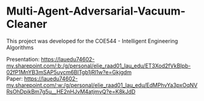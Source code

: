 # Multi-Agent-Adversarial-Vacuum-Cleaner
This project was developed for the COE544 - Intelligent Engineering Algorithms

Presentation: <link>https://lauedu74602-my.sharepoint.com/:b:/g/personal/elie_raad01_lau_edu/ET3Xod2fVkBIpb-02fP1MnYB3mSAP5uycm6BlTgb1jRl1w?e=Gkjgdm </link>
<br>
Paper: https://lauedu74602-my.sharepoint.com/:w:/g/personal/elie_raad01_lau_edu/EdMPhvYa3pxOqNVRsOhDpikBm7g5u__HE2nHJvM4atjmvQ?e=K8kJdD
<br>
